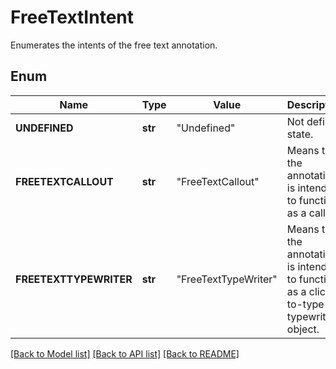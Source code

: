 ﻿# FreeTextIntent
Enumerates the intents of the free text annotation.

## Enum
Name | Type | Value | Description
------------ | ------------- | ------------- | -------------
**UNDEFINED** | **str** | "Undefined" | Not defined state.
**FREETEXTCALLOUT** | **str** | "FreeTextCallout" | Means that the annotation is intended to function as a callout.
**FREETEXTTYPEWRITER** | **str** | "FreeTextTypeWriter" | Means that the annotation is intended to function as a click-to-type or typewriter object.


[[Back to Model list]](../README.md#documentation-for-models) [[Back to API list]](../README.md#documentation-for-api-endpoints) [[Back to README]](../README.md)


